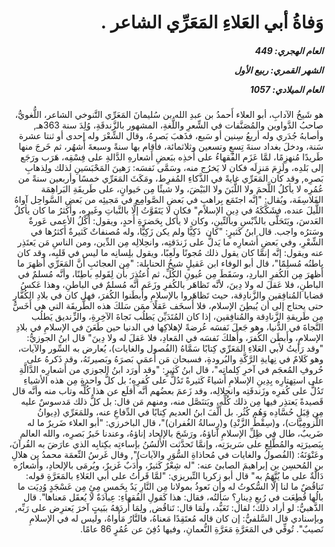 <h1 dir="rtl">وَفاةُ أبي العَلاءِ المَعَرِّي الشاعر .</h1>

<h5 dir="rtl">العام الهجري:  449

الشهر القمري: ربيع الأول

العام الميلادي: 1057</h5>

<p dir="rtl">هو شَيخُ الآدابِ، أبو العلاء أَحمدُ بن عبدِ الله بن سُليمانَ المَعَرِّي التَّنوخي الشاعر، اللُّغويُّ، صاحبُ الدَّواوين والمُصَنَّفات في الشِّعرِ واللُّغةِ، المشهور بالزَّندقَةِ، وُلِدَ سنة 363هـ, وأصابهُ جُدَري وله أربعُ سِنين أو سَبع، فذَهبَ بَصرهُ، وقال الشِّعْرَ وله إحدى أو ثنتا عشرة سَنة، ودخلَ بغداد سنةَ تِسعٍ وتسعين وثلاثمائة، فأقام بها سنةً وسبعةَ أَشهُر، ثم خَرجَ منها طَريدًا مُنهزِمًا، لمَّا عَزَم الفُقهاءُ على أَخذِه ببَعضِ أَشعارهِ الدَّالةِ على فِسْقِه، هَرَب ورَجَع إلى بَلدِه، ولَزِمَ مَنزِلَه فكان لا يَخرُج منه، وسَمَّى نَفسَه: رَهينَ المَحْبَسَينِ لذلك ولِذهابِ بَصرِه, وقد كان المَعَرِّي غايةً في الذَّكاءِ المُفرِط، ومَكَثَ المَعَرِّي خمسًا وأربعين سنةً من عُمُرِه لا يأكلُ اللَّحمَ ولا اللَّبَنَ ولا البَيْضَ، ولا شيئًا مِن حَيوانٍ، على طَريقَةِ البَراهِمَة الفَلاسِفَة، ويُقال: "إنَّه اجتَمَع بِراهبٍ في بَعضِ الصَّوامِع في مَجيئِه من بَعضِ السَّواحِل آواهُ اللَّيلَ عنده، فشَكَّكَهُ في دِينِ الإسلام" فكان لا يَتَقَوَّتُ إلَّا بالنَّباتِ وغَيرِه، وأَكثرُ ما كان يأكلُ العَدسَ، ويَتَحَلَّى بالدِّبْسِ وبالتِّينِ، وكان لا يأكل بِحَضرَةِ أَحدٍ، ويقول: أَكْلُ الأعمى عَورةٌ وسَترُه واجب. قال ابنُ كَثيرٍ: "كان  ذَكِيًّا ولم يكن زَكِيًّا، وله مُصنفاتٌ كَثيرةٌ أَكثرُها في الشِّعْرِ، وفي بَعضِ أَشعارِه ما يَدلُّ على زَندَقتِه، وانحِلالِه مِن الدِّين، ومن الناسِ مَن يَعتَذِر عنه ويقول: إنَّه إنمَّا كان يقول ذلك مُجونًا ولَعِبًا، ويقول بلِسانِه ما ليس في قَلبِه، وقد كان باطنُه مُسلِمًا"، قال أبو الوفاء ابن عَقيلٍ شيخُ الحنابلة: "مِن العجائبِ أنَّ المَعَرِّي أَظهرَ ما أَظهرَ مِن الكُفرِ الباردِ، وسَقَطَ مِن عُيونِ الكُلِّ، ثم اُعتُذِرَ بأن لِقَولهِ باطِنًا، وأنَّه مُسلمٌ في الباطنِ، فلا عَقلَ له ولا دِينَ، لأنَّه تَظاهَر بالكُفرِ وزَعَم أنَّه مُسلمٌ في الباطنِ، وهذا عَكسُ قضايا المُنافِقين والزَّنادِقة، حيث تَظاهَروا بالإسلامِ وأَبطَنوا الكُفرَ، فهل كان في بلادِ الكُفَّارِ حتى يحتاج إلى أن يُبطِنَ الإسلام، فلا أَسخَف عَقلًا ممَن سَلكَ هذه الطَّريقَة التي هي أَخَسُّ مِن طَريقةِ الزَّنادِقة والمُنافِقين، إذا كان المُتَدَيِّن يَطلُب نَجاةَ الآخِرةِ، والزِّنديق يَطلُب النَّجاةَ في الدُّنيا، وهو جَعلَ نَفسَه عُرضةً لإهلاكِها في الدنيا حين طَعَنَ في الإسلامِ في بلادِ الإسلامِ، وأَبطَن الكُفرَ، وأَهلكَ نَفسَه في المَعادِ، فلا عَقلَ له ولا دِينَ" قال ابنُ الجوزيُّ: "وقد رَأيتُ لأبي العَلاءِ المَعَرِّي كِتابًا سَمَّاهُ (الفُصول والغايات)، يُعارض به السِّور والآيات، وهو كَلامٌ في نِهايةِ الرَّكَّةِ والبُرودةِ، فسبحان مَن أَعمَى بَصرَهُ وبَصيرتَهُ، وقد ذَكرهُ على حُروفِ المُعجَم في آخرِ كِلماتِه"، قال ابنُ كَثيرٍ: "وقد أَورَد ابنُ الجوزي من أَشعارِه الدَّالَّةِ على استِهتارِه بِدِينِ الإسلامِ أَشياءً كَثيرةً تَدُلُّ على كُفرِه؛ بل كلُّ واحدةٍ مِن هذه الأشياءِ تَدُلُّ على كُفرِه وزَندقَتِه وانحِلالِه، وقد زَعمَ بعضُهم أنَّه أَقلَع عن هذا كُلِّه وتاب منه وأنَّه قال قَصيدةً يَعتذِر فيها مِن ذلك كُلِّه، ويَتنَصَّل منه، ومنهم مَن قال: بل كلُّ ذلك مَدسوسٌ عليه مِن قِبَلِ حُسَّادِه وَهُم كُثُر. بل أَلَّفَ ابنُ العديم كِتابًا في الدِّفاعِ عنه، وللمَعَرِّي (دِيوانُ اللُّزومِيَّات)، و(سِقْطُ الزَّنْدِ) و(رِسالةُ الغُفران)"، قال الباخرزي: "أبو العلاء ضَريرٌ ما له ضَريبٌ، طال في ظِلِّ الإسلامِ آناؤهُ، ورَشَحَ بالإلحاد إناؤهُ، وعندنا خَبرُ بَصرِه، والله العالم بِبَصيرَتِه والمُطَّلِع على سَريرَتِه، وإنمَّا تَحدَّثت الأَلسُنُ بإساءتِه بكِتابِه الذي عارَضَ به القُرآنَ، وعَنْوَنَهُ: (الفُصولُ والغايات في مُحاذاةِ السُّوَرِ والآيات)", وقال غَرسُ النِّعمَة محمدُ بن هلالِ بن المُحسِن بن إبراهيمَ الصابئ عنه: "له شِعْرٌ كَثيرٌ، وأَدَبٌ غَزيرٌ، ويُرمَى بالإلحادِ، وأَشعارُه دَالَّةٌ على ما يُتَّهَمُ به" قال أبو زكريا التِّبريزي: "لمَّا قَرأتُ على أبي العَلاءِ بالمَعَرَّةِ قوله:
تَناقُضٌ ما لنا إلَّا السُّكوتُ له 
وأن نَعوذُ بمولانا مِن النَّارِ
يَدٌ بِخَمسِ مِئٍ مِن عَسْجَدٍ وُدِيَت
ما بالُها قُطِعَت في رُبعِ دِينارِ؟
سَألتُه، فقال: هذا كَقولِ الفُقهاءِ: عِبادَةٌ لا يُعقَل مَعناها". قال الذَّهبيُّ: لو أراد ذلك؛ لقال: تَعَبُّد، ولَمَا قال: تَناقُض, ولِمَا أَردَفهُ ببَيتٍ آخرَ يَعترِض على رَبِّه, وبإسنادي قال السَّلفيُّ: إن كان قاله مُعتَقِدًا مَعناهُ، فالنَّارُ مَأْواهُ، وليس له في الإسلامِ نَصيبٌ". تُوفِّي في المَعَرَّةِ مَعَرَّةِ النُّعمانِ، وفيها دُفِنَ عن عُمُرٍ 86 عامًا.</p></br>
